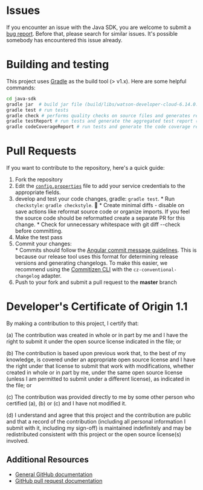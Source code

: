 # Issues

If you encounter an issue with the Java SDK, you are welcome to submit a [bug report](https://github.com/watson-developer-cloud/java-sdk/issues).
Before that, please search for similar issues. It's possible somebody has encountered this issue already.

# Building and testing
This project uses [Gradle] as the build tool (> v1.x). Here are some helpful commands:
```sh
cd java-sdk
gradle jar  # build jar file (build/libs/watson-developer-cloud-6.14.0.jar)
gradle test # run tests
gradle check # performs quality checks on source files and generates reports
gradle testReport # run tests and generate the aggregated test report (build/reports/allTests)
gradle codeCoverageReport # run tests and generate the code coverage report (build/reports/jacoco)
```

# Pull Requests

If you want to contribute to the repository, here's a quick guide:
  1. Fork the repository
  1. Edit the [`config.properties`](../common/src/test/resources/config.properties) file to add your service credentials to the appropriate fields.
  2. develop and test your code changes, gradle: `gradle test`.
    * Run `checkstyle`: `gradle checkstyle`. 🏁
    * Create minimal diffs - disable on save actions like reformat source code or organize imports. If you feel the source code should be reformatted create a separate PR for this change.
    * Check for unnecessary whitespace with git diff --check before committing.
  3. Make the test pass
  4. Commit your changes:   
    * Commits should follow the [Angular commit message guidelines](https://github.com/angular/angular/blob/master/CONTRIBUTING.md#-commit-message-guidelines). This is because our release tool uses this format for determining release versions and generating changelogs. To make this easier, we recommend using the [Commitizen CLI](https://github.com/commitizen/cz-cli) with the `cz-conventional-changelog` adapter.
  5. Push to your fork and submit a pull request to the **master** branch

# Developer's Certificate of Origin 1.1

By making a contribution to this project, I certify that:

(a) The contribution was created in whole or in part by me and I
   have the right to submit it under the open source license
   indicated in the file; or

(b) The contribution is based upon previous work that, to the best
   of my knowledge, is covered under an appropriate open source
   license and I have the right under that license to submit that
   work with modifications, whether created in whole or in part
   by me, under the same open source license (unless I am
   permitted to submit under a different license), as indicated
   in the file; or

(c) The contribution was provided directly to me by some other
   person who certified (a), (b) or (c) and I have not modified
   it.

(d) I understand and agree that this project and the contribution
   are public and that a record of the contribution (including all
   personal information I submit with it, including my sign-off) is
   maintained indefinitely and may be redistributed consistent with
   this project or the open source license(s) involved.

## Additional Resources
+ [General GitHub documentation](https://help.github.com/)
+ [GitHub pull request documentation](https://help.github.com/send-pull-requests/)

[dw]: https://developer.ibm.com/answers/questions/ask/?topics=watson
[stackoverflow]: http://stackoverflow.com/questions/ask?tags=ibm-watson
[Maven]: https://maven.apache.org/guides/getting-started/maven-in-five-minutes.html
[Gradle]: https://docs.gradle.org/current/userguide/installation.html
